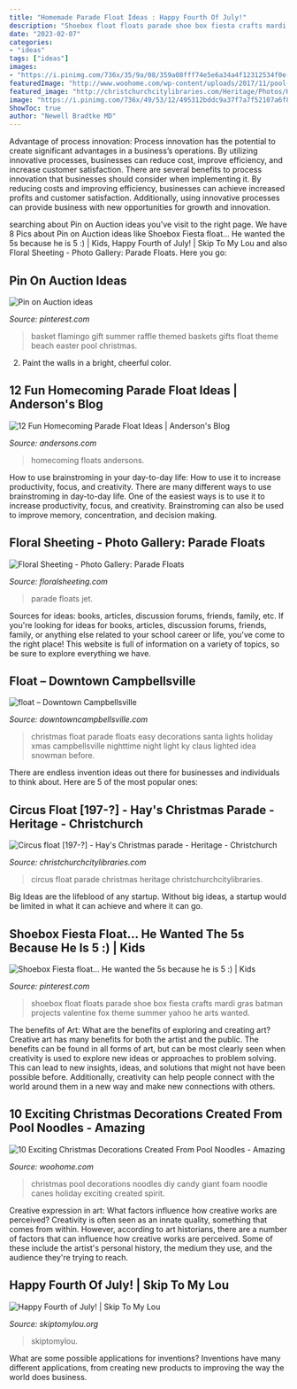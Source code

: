 ```yaml
---
title: "Homemade Parade Float Ideas : Happy Fourth Of July!"
description: "Shoebox float floats parade shoe box fiesta crafts mardi gras batman projects valentine fox theme summer yahoo he arts wanted"
date: "2023-02-07"
categories:
- "ideas"
tags: ["ideas"]
images:
- "https://i.pinimg.com/736x/35/9a/08/359a08fff74e5e6a34a4f12312534f0e--shoebox-ideas-shoebox-float-ideas-kids.jpg"
featuredImage: "http://www.woohome.com/wp-content/uploads/2017/11/pool-noodle-projects-for-christmas-2.jpg"
featured_image: "http://christchurchcitylibraries.com/Heritage/Photos/HaysParade/ARCH812-66.jpg"
image: "https://i.pinimg.com/736x/49/53/12/495312bddc9a37f7a7f52107a6f808f9.jpg"
ShowToc: true
author: "Newell Bradtke MD"
---
```



Advantage of process innovation:
Process innovation has the potential to create significant advantages in a business’s operations. By utilizing innovative processes, businesses can reduce cost, improve efficiency, and increase customer satisfaction.
There are several benefits to process innovation that businesses should consider when implementing it. By reducing costs and improving efficiency, businesses can achieve increased profits and customer satisfaction. Additionally, using innovative processes can provide business with new opportunities for growth and innovation.

	

		
searching about Pin on Auction ideas you've visit to the right page. We have 8 Pics about Pin on Auction ideas like Shoebox Fiesta float... He wanted the 5s because he is 5 :) | Kids, Happy Fourth of July! | Skip To My Lou and also Floral Sheeting - Photo Gallery: Parade Floats. Here you go:
		
    
## Pin On Auction Ideas

<img loading=lazy src="https://i.pinimg.com/736x/49/53/12/495312bddc9a37f7a7f52107a6f808f9.jpg" onerror="this.onerror=null;this.src='https://tse1.mm.bing.net/th?id=OIP.vMauU9lPr7I1ahvldj970gHaJ3&amp;pid=15.1';" alt="Pin on Auction ideas">

_Source: pinterest.com_

>basket flamingo gift summer raffle themed baskets gifts float theme beach easter pool christmas. 

	

2. Paint the walls in a bright, cheerful color.

    
## 12 Fun Homecoming Parade Float Ideas | Anderson&#039;s Blog

<img loading=lazy src="https://www.andersons.com/blog/wp-content/uploads/2014/09/ColorThrones.jpg" onerror="this.onerror=null;this.src='https://tse2.mm.bing.net/th?id=OIP.v6kha5OMOu_MZFeeSV_zzAHaFt&amp;pid=15.1';" alt="12 Fun Homecoming Parade Float Ideas | Anderson&#039;s Blog">

_Source: andersons.com_

>homecoming floats andersons. 

	

How to use brainstroming in your day-to-day life: How to use it to increase productivity, focus, and creativity.
There are many different ways to use brainstroming in day-to-day life. One of the easiest ways is to use it to increase productivity, focus, and creativity. Brainstroming can also be used to improve memory, concentration, and decision making.

    
## Floral Sheeting - Photo Gallery: Parade Floats

<img loading=lazy src="http://www.floralsheeting.com/images/v2/photo_gallery/parade_floats/great_ideas/Jet_prop.jpg" onerror="this.onerror=null;this.src='https://tse2.mm.bing.net/th?id=OIP.O0hiVGkkNZSvLfxS70mOnAHaE_&amp;pid=15.1';" alt="Floral Sheeting - Photo Gallery: Parade Floats">

_Source: floralsheeting.com_

>parade floats jet. 

	

Sources for ideas: books, articles, discussion forums, friends, family, etc.
If you're looking for ideas for books, articles, discussion forums, friends, family, or anything else related to your school career or life, you've come to the right place! This website is full of information on a variety of topics, so be sure to explore everything we have.

    
## Float – Downtown Campbellsville

<img loading=lazy src="http://www.downtowncampbellsville.com/main/wp-content/uploads/2012/12/Christmas-parade-float.jpg" onerror="this.onerror=null;this.src='https://tse2.mm.bing.net/th?id=OIP.QFj9wWQCUcZ6PvpD_eRJIgHaE8&amp;pid=15.1';" alt="float – Downtown Campbellsville">

_Source: downtowncampbellsville.com_

>christmas float parade floats easy decorations santa lights holiday xmas campbellsville nighttime night light ky claus lighted idea snowman before. 

	

There are endless invention ideas out there for businesses and individuals to think about. Here are 5 of the most popular ones:

    
## Circus Float [197-?] - Hay&#039;s Christmas Parade - Heritage - Christchurch

<img loading=lazy src="http://christchurchcitylibraries.com/Heritage/Photos/HaysParade/ARCH812-66.jpg" onerror="this.onerror=null;this.src='https://tse4.mm.bing.net/th?id=OIP.UjGqSNleHI-MtS1ebjAx5gHaE-&amp;pid=15.1';" alt="Circus float [197-?] - Hay&#039;s Christmas parade - Heritage - Christchurch">

_Source: christchurchcitylibraries.com_

>circus float parade christmas heritage christchurchcitylibraries. 

	

Big Ideas are the lifeblood of any startup. Without big ideas, a startup would be limited in what it can achieve and where it can go.

    
## Shoebox Fiesta Float... He Wanted The 5s Because He Is 5 :) | Kids

<img loading=lazy src="https://i.pinimg.com/736x/35/9a/08/359a08fff74e5e6a34a4f12312534f0e--shoebox-ideas-shoebox-float-ideas-kids.jpg" onerror="this.onerror=null;this.src='https://tse1.mm.bing.net/th?id=OIP.2HjPbBNeB44_MLaKhjkO1QHaFj&amp;pid=15.1';" alt="Shoebox Fiesta float... He wanted the 5s because he is 5 :) | Kids">

_Source: pinterest.com_

>shoebox float floats parade shoe box fiesta crafts mardi gras batman projects valentine fox theme summer yahoo he arts wanted. 

	

The benefits of Art: What are the benefits of exploring and creating art?
Creative art has many benefits for both the artist and the public. The benefits can be found in all forms of art, but can be most clearly seen when creativity is used to explore new ideas or approaches to problem solving. This can lead to new insights, ideas, and solutions that might not have been possible before. Additionally, creativity can help people connect with the world around them in a new way and make new connections with others.

    
## 10 Exciting Christmas Decorations Created From Pool Noodles - Amazing

<img loading=lazy src="http://www.woohome.com/wp-content/uploads/2017/11/pool-noodle-projects-for-christmas-2.jpg" onerror="this.onerror=null;this.src='https://tse3.mm.bing.net/th?id=OIP.1lGRyfGaMKPpvP4hBu_x1AHaT3&amp;pid=15.1';" alt="10 Exciting Christmas Decorations Created From Pool Noodles - Amazing">

_Source: woohome.com_

>christmas pool decorations noodles diy candy giant foam noodle canes holiday exciting created spirit. 

	

Creative expression in art: What factors influence how creative works are perceived?
Creativity is often seen as an innate quality, something that comes from within. However, according to art historians, there are a number of factors that can influence how creative works are perceived. Some of these include the artist's personal history, the medium they use, and the audience they're trying to reach.

    
## Happy Fourth Of July! | Skip To My Lou

<img loading=lazy src="https://www.skiptomylou.org/wp-content/uploads/2010/07/Parade-Float1-1.jpg" onerror="this.onerror=null;this.src='https://tse2.mm.bing.net/th?id=OIP.CFLcageYTgCUIuK-isTrPAAAAA&amp;pid=15.1';" alt="Happy Fourth of July! | Skip To My Lou">

_Source: skiptomylou.org_

>skiptomylou. 

	

What are some possible applications for inventions?
Inventions have many different applications, from creating new products to improving the way the world does business.

